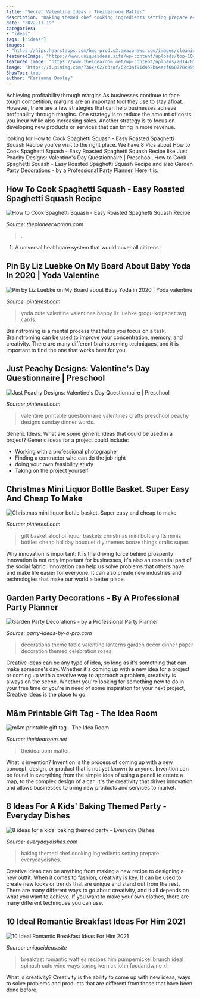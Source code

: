 ```yaml
---
title: "Secret Valentine Ideas - Theidearoom Matter"
description: "Baking themed chef cooking ingredients setting prepare everydaydishes"
date: "2022-11-19"
categories:
- "ideas"
tags: ["ideas"]
images:
- "https://hips.hearstapps.com/hmg-prod.s3.amazonaws.com/images/cleaning-spaghetti-squash-1600439512.jpg?crop=1.00xw:0.755xh;0,0.138xh&amp;resize=1200:*"
featuredImage: "https://www.uniqueideas.site/wp-content/uploads/top-10-romantic-breakfast-recipes-food-wine-1.jpg"
featured_image: "https://www.theidearoom.net/wp-content/uploads/2014/05/mm-teacher-gift-1.jpg"
image: "https://i.pinimg.com/736x/62/c3/af/62c3af91d452b64ecf668778c99da1da.jpg"
ShowToc: true
author: "Karianne Dooley"
---
```



Achieving profitability through margins
As businesses continue to face tough competition, margins are an important tool they use to stay afloat. However, there are a few strategies that can help businesses achieve profitability through margins. One strategy is to reduce the amount of costs you incur while also increasing sales. Another strategy is to focus on developing new products or services that can bring in more revenue.

	

		
looking for How to Cook Spaghetti Squash - Easy Roasted Spaghetti Squash Recipe you've visit to the right place. We have 8 Pics about How to Cook Spaghetti Squash - Easy Roasted Spaghetti Squash Recipe like Just Peachy Designs: Valentine&#039;s Day Questionnaire | Preschool, How to Cook Spaghetti Squash - Easy Roasted Spaghetti Squash Recipe and also Garden Party Decorations - by a Professional Party Planner. Here it is:
		
    
## How To Cook Spaghetti Squash - Easy Roasted Spaghetti Squash Recipe

<img loading=lazy src="https://hips.hearstapps.com/hmg-prod.s3.amazonaws.com/images/cleaning-spaghetti-squash-1600439512.jpg?crop=1.00xw:0.755xh;0,0.138xh&amp;resize=1200:*" onerror="this.onerror=null;this.src='https://tse4.mm.bing.net/th?id=OIP.MGbTnxIDxZhA5Q7_fTEhwwHaG0&amp;pid=15.1';" alt="How to Cook Spaghetti Squash - Easy Roasted Spaghetti Squash Recipe">

_Source: thepioneerwoman.com_

>. 

	

1. A universal healthcare system that would cover all citizens

    
## Pin By Liz Luebke On My Board About Baby Yoda In 2020 | Yoda Valentine

<img loading=lazy src="https://i.pinimg.com/736x/62/c3/af/62c3af91d452b64ecf668778c99da1da.jpg" onerror="this.onerror=null;this.src='https://tse3.mm.bing.net/th?id=OIP.K4iBJZ5CRi9LGyFOt3wIsQHaHa&amp;pid=15.1';" alt="Pin by Liz Luebke on My Board about Baby Yoda in 2020 | Yoda valentine">

_Source: pinterest.com_

>yoda cute valentine valentines happy liz luebke grogu kolpaper svg cards. 

	

Brainstroming is a mental process that helps you focus on a task. Brainstroming can be used to improve your concentration, memory, and creativity. There are many different brainstroming techniques, and it is important to find the one that works best for you.

    
## Just Peachy Designs: Valentine&#039;s Day Questionnaire | Preschool

<img loading=lazy src="https://i.pinimg.com/736x/37/2a/01/372a019ef538fe1abd1ec3a01669a880--printable-valentine-valentine-crafts.jpg" onerror="this.onerror=null;this.src='https://tse1.mm.bing.net/th?id=OIP.0iQF1-uA2RGrR5_W8E5RFgHaJl&amp;pid=15.1';" alt="Just Peachy Designs: Valentine&#039;s Day Questionnaire | Preschool">

_Source: pinterest.com_

>valentine printable questionnaire valentines crafts preschool peachy designs sunday dinner words. 

	

Generic Ideas: What are some generic ideas that could be used in a project?
Generic ideas for a project could include: 
- Working with a professional photographer 
- Finding a contractor who can do the job right 
- doing your own feasibility study 
- Taking on the project yourself

    
## Christmas Mini Liquor Bottle Basket. Super Easy And Cheap To Make

<img loading=lazy src="https://i.pinimg.com/736x/6f/55/46/6f5546b307189c7da71a8aa9cfb7cb9d--christmas-minis-christmas-themes.jpg" onerror="this.onerror=null;this.src='https://tse2.mm.bing.net/th?id=OIP.QZjfQwUEwY4vFLQICVWKZAHaIr&amp;pid=15.1';" alt="Christmas mini liquor bottle basket. Super easy and cheap to make">

_Source: pinterest.com_

>gift basket alcohol liquor baskets christmas mini bottle gifts minis bottles cheap holiday bouquet diy themes booze things crafts super. 

	

Why innovation is important: It is the driving force behind prosperity
Innovation is not only important for businesses, it's also an essential part of the social fabric. Innovation can help us solve problems that others have and make life easier for everyone. It can also create new industries and technologies that make our world a better place.

    
## Garden Party Decorations - By A Professional Party Planner

<img loading=lazy src="http://www.party-ideas-by-a-pro.com/image-files/elmo-party-decorations-lanterns.jpg" onerror="this.onerror=null;this.src='https://tse2.mm.bing.net/th?id=OIP.6y2ndj8WY8zFrT0M_TY-BgAAAA&amp;pid=15.1';" alt="Garden Party Decorations - by a Professional Party Planner">

_Source: party-ideas-by-a-pro.com_

>decorations theme table valentine lanterns garden decor dinner paper decoration themed celebration roses. 

	

Creative ideas can be any type of idea, so long as it's something that can make someone's day. Whether it's coming up with a new idea for a project or coming up with a creative way to approach a problem, creativity is always on the scene. Whether you're looking for something new to do in your free time or you're in need of some inspiration for your next project, Creative Ideas is the place to go.

    
## M&amp;m Printable Gift Tag - The Idea Room

<img loading=lazy src="https://www.theidearoom.net/wp-content/uploads/2014/05/mm-teacher-gift-1.jpg" onerror="this.onerror=null;this.src='https://tse1.mm.bing.net/th?id=OIP._2YVIlrG_ZLMKPcoU5JVowHaLH&amp;pid=15.1';" alt="m&amp;m printable gift tag - The Idea Room">

_Source: theidearoom.net_

>theidearoom matter. 

	

What is invention?
Invention is the process of coming up with a new concept, design, or product that is not yet known to anyone. Invention can be found in everything from the simple idea of using a pencil to create a map, to the complex design of a car. It's the creativity that drives innovation and allows businesses to bring new products and services to market.

    
## 8 Ideas For A Kids&#039; Baking Themed Party - Everyday Dishes

<img loading=lazy src="https://everydaydishes.com/wp-content/uploads/2012/03/Secret_Ingredients_Intro.jpg" onerror="this.onerror=null;this.src='https://tse3.mm.bing.net/th?id=OIP.u-YOXoIW5sB7e7FKduKKmgHaE9&amp;pid=15.1';" alt="8 ideas for a kids&#039; baking themed party - Everyday Dishes">

_Source: everydaydishes.com_

>baking themed chef cooking ingredients setting prepare everydaydishes. 

	

Creative ideas can be anything from making a new recipe to designing a new outfit. When it comes to fashion, creativity is key. It can be used to create new looks or trends that are unique and stand out from the rest. There are many different ways to go about creativity, and it all depends on what you want to achieve. If you want to make your own clothes, there are many different techniques you can use.

    
## 10 Ideal Romantic Breakfast Ideas For Him 2021

<img loading=lazy src="https://www.uniqueideas.site/wp-content/uploads/top-10-romantic-breakfast-recipes-food-wine-1.jpg" onerror="this.onerror=null;this.src='https://tse3.mm.bing.net/th?id=OIP.7VXvga8Oc8FDxkOx2wJraQHaHa&amp;pid=15.1';" alt="10 Ideal Romantic Breakfast Ideas For Him 2021">

_Source: uniqueideas.site_

>breakfast romantic waffles recipes him pumpernickel brunch ideal spinach cute wine ways spring kernick john foodandwine xl. 

	

What is creativity?
Creativity is the ability to come up with new ideas, ways to solve problems and products that are different from those that have been done before.

